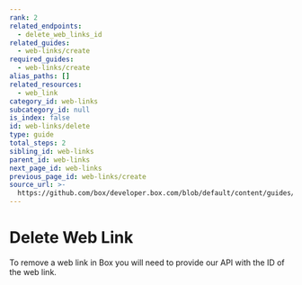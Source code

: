 ```yaml
---
rank: 2
related_endpoints:
  - delete_web_links_id
related_guides:
  - web-links/create
required_guides:
  - web-links/create
alias_paths: []
related_resources:
  - web_link
category_id: web-links
subcategory_id: null
is_index: false
id: web-links/delete
type: guide
total_steps: 2
sibling_id: web-links
parent_id: web-links
next_page_id: web-links
previous_page_id: web-links/create
source_url: >-
  https://github.com/box/developer.box.com/blob/default/content/guides/web-links/delete.md
---
```

# Delete Web Link

To remove a web link in Box you will need to provide our API with the ID of
the web link.

<Samples id='delete_web_links_id' >

</Samples>